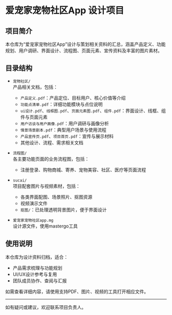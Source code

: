 # 爱宠家宠物社区App 设计项目

## 项目简介

本仓库为“爱宠家宠物社区App”设计与策划相关资料的汇总，涵盖产品定义、功能规划、用户调研、界面设计、流程图、页面元素、宣传资料及丰富的图片素材。

## 目录结构

- `宠物社区/`  
  产品相关文档，包括：
  - `产品定义.pdf`：产品定位、目标用户、核心价值等介绍
  - `功能点清单.pdf`：详细功能模块与点位说明
  - `ui设计.pdf`、`线框图.pdf`、`页面元素图.pdf`、`组件.pdf`：界面设计、线框、组件与页面元素
  - `用户访谈与用户画像.pdf`：用户调研与画像分析
  - `情景场景剧本.pdf`：典型用户场景与使用流程
  - `产品宣传页.pdf`、`项目首页.pdf`：宣传与展示材料
  - 其他设计、流程、需求相关文档

- `流程图/`  
  各主要功能页面的业务流程图，包括：
  - 注册登录、购物商城、寄养、宠物美容、社区、医疗等页面流程

- `sucai/`  
  项目配套图片与视频素材，包括：
  - 各类界面配图、场景照片、抠图资源
  - 视频演示文件
  - `抠图/`：已处理透明背景图片，便于界面设计

- `爱宠家宠物社区app.mg`  
  设计源文件，使用mastergo工具

## 使用说明

本仓库为设计资料归档，适合：
- 产品需求梳理与功能规划
- UI/UX设计参考与复用
- 团队成员协作、查阅与汇报

如需查看详细内容，请使用支持PDF、图片、视频的工具打开相应文件。

---

如有疑问或建议，欢迎联系项目负责人。 
